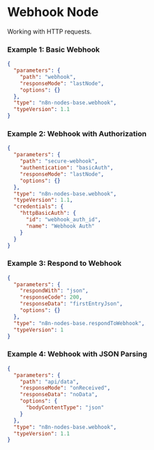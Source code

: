 # Webhook Node

Working with HTTP requests.

### Example 1: Basic Webhook
```json
{
  "parameters": {
    "path": "webhook",
    "responseMode": "lastNode",
    "options": {}
  },
  "type": "n8n-nodes-base.webhook",
  "typeVersion": 1.1
}
```

### Example 2: Webhook with Authorization
```json
{
  "parameters": {
    "path": "secure-webhook",
    "authentication": "basicAuth",
    "responseMode": "lastNode",
    "options": {}
  },
  "type": "n8n-nodes-base.webhook",
  "typeVersion": 1.1,
  "credentials": {
    "httpBasicAuth": {
      "id": "webhook_auth_id",
      "name": "Webhook Auth"
    }
  }
}
```

### Example 3: Respond to Webhook
```json
{
  "parameters": {
    "respondWith": "json",
    "responseCode": 200,
    "responseData": "firstEntryJson",
    "options": {}
  },
  "type": "n8n-nodes-base.respondToWebhook",
  "typeVersion": 1
}
```

### Example 4: Webhook with JSON Parsing
```json
{
  "parameters": {
    "path": "api/data",
    "responseMode": "onReceived",
    "responseData": "noData",
    "options": {
      "bodyContentType": "json"
    }
  },
  "type": "n8n-nodes-base.webhook",
  "typeVersion": 1.1
}
```
